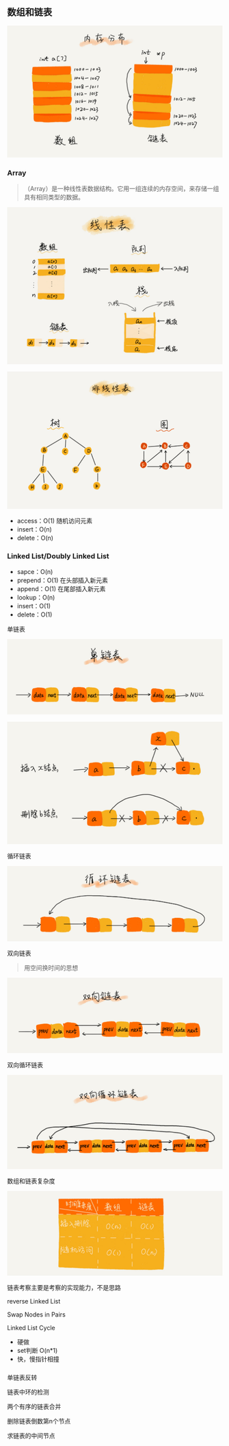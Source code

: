 ## 数组和链表

![数组和链表的内存分布](./数组和链表的内存分布.jpg)

### Array

> （Array）是一种线性表数据结构。它用一组连续的内存空间，来存储一组具有相同类型的数据。

![线性表](./线性表.jpg)

![非线性表](./非线性表.jpg)

- access：O(1)   随机访问元素
- insert：O(n)
- delete：O(n)



### Linked List/Doubly Linked List

- sapce：O(n)
- prepend：O(1)    在头部插入新元素
- append：O(1)    在尾部插入新元素
- lookup：O(n)
- insert：O(1)
- delete：O(1)



单链表

![单链表](./单链表.jpg)

![单链表插入删除](./单链表插入删除.jpg)



循环链表

![循环链表](./循环链表.jpg)

双向链表

> 用空间换时间的思想

![双向链表](./双向链表.jpg)

双向循环链表

![双向循环链表](./双向循环链表.jpg)



数组和链表复杂度

![数组链表复杂度](./数组链表复杂度.jpg)

链表考察主要是考察的实现能力，不是思路







reverse Linked List



Swap Nodes in Pairs



Linked List Cycle

- 硬做
- set判断 O(n*1)
- 快，慢指针相撞

### 



单链表反转

链表中环的检测

两个有序的链表合并

删除链表倒数第n个节点

求链表的中间节点

